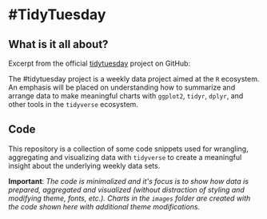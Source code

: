 # #TidyTuesday

## What is it all about?

Excerpt from the official [tidytuesday](https://github.com/rfordatascience/tidytuesday) project on GitHub:

The #tidytuesday project is a weekly data project aimed at the `R` ecosystem. An emphasis will be placed on understanding how to summarize and arrange data to make meaningful charts with `ggplot2`, `tidyr`, `dplyr`, and other tools in the `tidyverse` ecosystem.

## Code

This repository is a collection of some code snippets used for wrangling, aggregating and visualizing data with `tidyverse` to create a meaningful insight about the underlying weekly data sets.

**Important**: _The code is minimalized and it's focus is to show how data is prepared, aggregated and visualized (without distraction of styling and modifying theme, fonts, etc.). Charts in the `images` folder are created with the code shown here with additional theme modifications._
